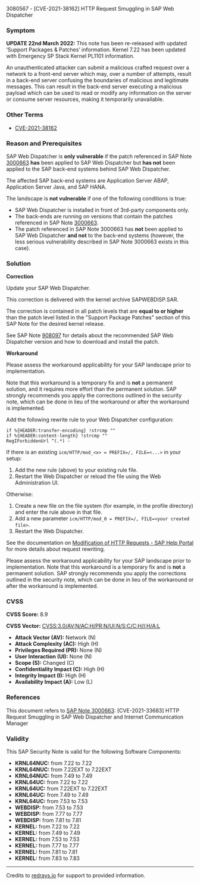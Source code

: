 3080567 - [CVE-2021-38162] HTTP Request Smuggling in SAP Web Dispatcher

### Symptom

**UPDATE 22nd March 2022:** This note has been re-released with updated ‘Support Packages & Patches’ information. Kernel 7.22 has been updated with Emergency SP Stack Kernel PL1101 information.

An unauthenticated attacker can submit a malicious crafted request over a network to a front-end server which may, over a number of attempts, result in a back-end server confusing the boundaries of malicious and legitimate messages. This can result in the back-end server executing a malicious payload which can be used to read or modify any information on the server or consume server resources, making it temporarily unavailable.

### Other Terms

- [CVE-2021-38162](https://cve.mitre.org/cgi-bin/cvename.cgi?name=CVE-2021-38162)

### Reason and Prerequisites

SAP Web Dispatcher is **only vulnerable** if the patch referenced in SAP Note [3000663](https://me.sap.com/notes/3000663) **has** been applied to SAP Web Dispatcher but **has not** been applied to the SAP back-end systems behind SAP Web Dispatcher.

The affected SAP back-end systems are Application Server ABAP, Application Server Java, and SAP HANA.

The landscape is **not vulnerable** if one of the following conditions is true:

- SAP Web Dispatcher is installed in front of 3rd-party components only.
- The back-ends are running on versions that contain the patches referenced in SAP Note [3000663](https://me.sap.com/notes/3000663).
- The patch referenced in SAP Note 3000663 has **not** been applied to SAP Web Dispatcher **and not** to the back-end systems (however, the less serious vulnerability described in SAP Note 3000663 exists in this case).

### Solution

**Correction**

Update your SAP Web Dispatcher.

This correction is delivered with the kernel archive SAPWEBDISP.SAR.

The correction is contained in all patch levels that are **equal to or higher** than the patch level listed in the "Support Package Patches" section of this SAP Note for the desired kernel release.

See SAP Note [908097](https://me.sap.com/notes/908097) for details about the recommended SAP Web Dispatcher version and how to download and install the patch.

**Workaround**

Please assess the workaround applicability for your SAP landscape prior to implementation.

Note that this workaround is a temporary fix and is **not** a permanent solution, and it requires more effort than the permanent solution. SAP strongly recommends you apply the corrections outlined in the security note, which can be done in lieu of the workaround or after the workaround is implemented.

Add the following rewrite rule to your Web Dispatcher configuration:

```plaintext
if %{HEADER:transfer-encoding} !strcmp ""
if %{HEADER:content-length} !strcmp ""
RegIForbiddenUrl ^(.*) -
```

If there is an existing `icm/HTTP/mod_<x> = PREFIX=/, FILE=<...>` in your setup:

1. Add the new rule (above) to your existing rule file.
2. Restart the Web Dispatcher or reload the file using the Web Administration UI.

Otherwise:

1. Create a new file on the file system (for example, in the profile directory) and enter the rule above in that file.
2. Add a new parameter `icm/HTTP/mod_0 = PREFIX=/, FILE=<your created file>`.
3. Restart the Web Dispatcher.

See the documentation on [Modification of HTTP Requests - SAP Help Portal](https://help.sap.com/viewer/683d6a1797a34730a6e005d1e8de6f22/202009.002/en-US/9699ed682b0d4e72b52cc73f521ed904.html) for more details about request rewriting.

Please assess the workaround applicability for your SAP landscape prior to implementation. Note that this workaround is a temporary fix and is **not** a permanent solution. SAP strongly recommends you apply the corrections outlined in the security note, which can be done in lieu of the workaround or after the workaround is implemented.

### CVSS

**CVSS Score:** 8.9

**CVSS Vector:** [CVSS:3.0/AV:N/AC:H/PR:N/UI:N/S:C/C:H/I:H/A:L](https://nvd.nist.gov/vuln-metrics/cvss/v3-calculator)

- **Attack Vector (AV):** Network (N)
- **Attack Complexity (AC):** High (H)
- **Privileges Required (PR):** None (N)
- **User Interaction (UI):** None (N)
- **Scope (S):** Changed (C)
- **Confidentiality Impact (C):** High (H)
- **Integrity Impact (I):** High (H)
- **Availability Impact (A):** Low (L)

### References

This document refers to [SAP Note 3000663](https://me.sap.com/notes/3000663): [CVE-2021-33683] HTTP Request Smuggling in SAP Web Dispatcher and Internet Communication Manager

### Validity

This SAP Security Note is valid for the following Software Components:

- **KRNL64NUC:** from 7.22 to 7.22
- **KRNL64NUC:** from 7.22EXT to 7.22EXT
- **KRNL64NUC:** from 7.49 to 7.49
- **KRNL64UC:** from 7.22 to 7.22
- **KRNL64UC:** from 7.22EXT to 7.22EXT
- **KRNL64UC:** from 7.49 to 7.49
- **KRNL64UC:** from 7.53 to 7.53
- **WEBDISP:** from 7.53 to 7.53
- **WEBDISP:** from 7.77 to 7.77
- **WEBDISP:** from 7.81 to 7.81
- **KERNEL:** from 7.22 to 7.22
- **KERNEL:** from 7.49 to 7.49
- **KERNEL:** from 7.53 to 7.53
- **KERNEL:** from 7.77 to 7.77
- **KERNEL:** from 7.81 to 7.81
- **KERNEL:** from 7.83 to 7.83

---

Credits to [redrays.io](https://redrays.io) for support to provided information.